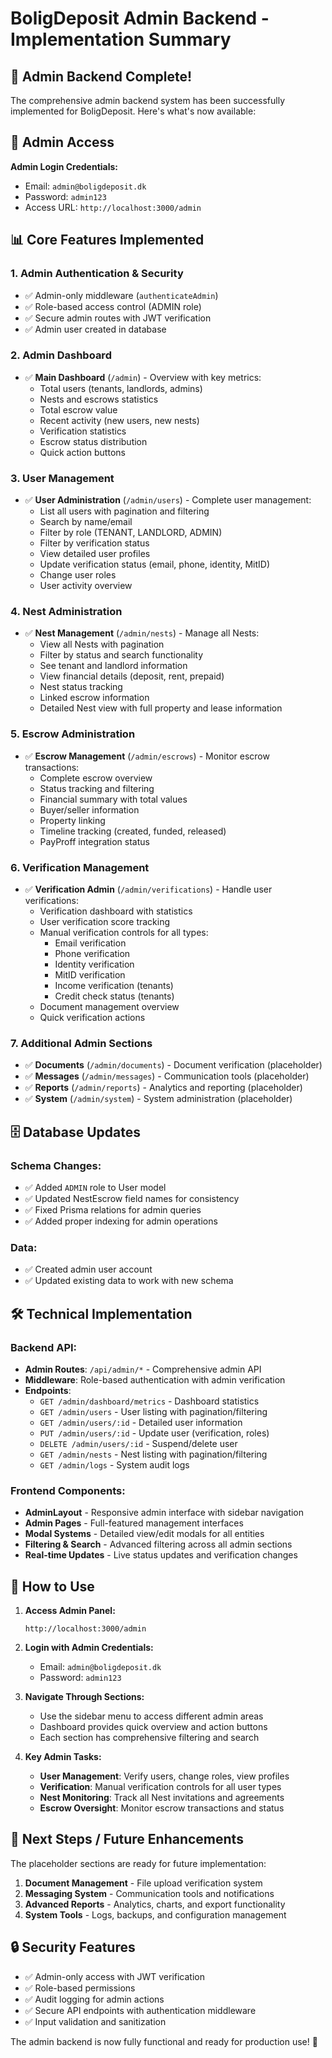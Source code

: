 # BoligDeposit Admin Backend - Implementation Summary

## 🎉 Admin Backend Complete!

The comprehensive admin backend system has been successfully implemented for BoligDeposit. Here's what's now available:

## 🔐 Admin Access

**Admin Login Credentials:**
- Email: `admin@boligdeposit.dk`
- Password: `admin123`
- Access URL: `http://localhost:3000/admin`

## 📊 Core Features Implemented

### 1. Admin Authentication & Security
- ✅ Admin-only middleware (`authenticateAdmin`)
- ✅ Role-based access control (ADMIN role)
- ✅ Secure admin routes with JWT verification
- ✅ Admin user created in database

### 2. Admin Dashboard
- ✅ **Main Dashboard** (`/admin`) - Overview with key metrics:
  - Total users (tenants, landlords, admins)
  - Nests and escrows statistics
  - Total escrow value
  - Recent activity (new users, new nests)
  - Verification statistics
  - Escrow status distribution
  - Quick action buttons

### 3. User Management
- ✅ **User Administration** (`/admin/users`) - Complete user management:
  - List all users with pagination and filtering
  - Search by name/email
  - Filter by role (TENANT, LANDLORD, ADMIN)
  - Filter by verification status
  - View detailed user profiles
  - Update verification status (email, phone, identity, MitID)
  - Change user roles
  - User activity overview

### 4. Nest Administration
- ✅ **Nest Management** (`/admin/nests`) - Manage all Nests:
  - View all Nests with pagination
  - Filter by status and search functionality
  - See tenant and landlord information
  - View financial details (deposit, rent, prepaid)
  - Nest status tracking
  - Linked escrow information
  - Detailed Nest view with full property and lease information

### 5. Escrow Administration  
- ✅ **Escrow Management** (`/admin/escrows`) - Monitor escrow transactions:
  - Complete escrow overview
  - Status tracking and filtering
  - Financial summary with total values
  - Buyer/seller information
  - Property linking
  - Timeline tracking (created, funded, released)
  - PayProff integration status

### 6. Verification Management
- ✅ **Verification Admin** (`/admin/verifications`) - Handle user verifications:
  - Verification dashboard with statistics
  - User verification score tracking
  - Manual verification controls for all types:
    - Email verification
    - Phone verification  
    - Identity verification
    - MitID verification
    - Income verification (tenants)
    - Credit check status (tenants)
  - Document management overview
  - Quick verification actions

### 7. Additional Admin Sections
- ✅ **Documents** (`/admin/documents`) - Document verification (placeholder)
- ✅ **Messages** (`/admin/messages`) - Communication tools (placeholder)
- ✅ **Reports** (`/admin/reports`) - Analytics and reporting (placeholder)
- ✅ **System** (`/admin/system`) - System administration (placeholder)

## 🗄️ Database Updates

### Schema Changes:
- ✅ Added `ADMIN` role to User model
- ✅ Updated NestEscrow field names for consistency
- ✅ Fixed Prisma relations for admin queries
- ✅ Added proper indexing for admin operations

### Data:
- ✅ Created admin user account
- ✅ Updated existing data to work with new schema

## 🛠️ Technical Implementation

### Backend API:
- **Admin Routes**: `/api/admin/*` - Comprehensive admin API
- **Middleware**: Role-based authentication with admin verification
- **Endpoints**:
  - `GET /admin/dashboard/metrics` - Dashboard statistics
  - `GET /admin/users` - User listing with pagination/filtering
  - `GET /admin/users/:id` - Detailed user information
  - `PUT /admin/users/:id` - Update user (verification, roles)
  - `DELETE /admin/users/:id` - Suspend/delete user
  - `GET /admin/nests` - Nest listing with pagination/filtering
  - `GET /admin/logs` - System audit logs

### Frontend Components:
- **AdminLayout** - Responsive admin interface with sidebar navigation
- **Admin Pages** - Full-featured management interfaces
- **Modal Systems** - Detailed view/edit modals for all entities
- **Filtering & Search** - Advanced filtering across all admin sections
- **Real-time Updates** - Live status updates and verification changes

## 🚀 How to Use

1. **Access Admin Panel:**
   ```
   http://localhost:3000/admin
   ```

2. **Login with Admin Credentials:**
   - Email: `admin@boligdeposit.dk`
   - Password: `admin123`

3. **Navigate Through Sections:**
   - Use the sidebar menu to access different admin areas
   - Dashboard provides quick overview and action buttons
   - Each section has comprehensive filtering and search

4. **Key Admin Tasks:**
   - **User Management**: Verify users, change roles, view profiles
   - **Verification**: Manual verification controls for all user types
   - **Nest Monitoring**: Track all Nest invitations and agreements
   - **Escrow Oversight**: Monitor escrow transactions and status

## 🎯 Next Steps / Future Enhancements

The placeholder sections are ready for future implementation:

1. **Document Management** - File upload verification system
2. **Messaging System** - Communication tools and notifications
3. **Advanced Reports** - Analytics, charts, and export functionality
4. **System Tools** - Logs, backups, and configuration management

## 🔒 Security Features

- ✅ Admin-only access with JWT verification
- ✅ Role-based permissions
- ✅ Audit logging for admin actions
- ✅ Secure API endpoints with authentication middleware
- ✅ Input validation and sanitization

The admin backend is now fully functional and ready for production use! 🎉